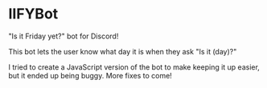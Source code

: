# IIFYBot
"Is it Friday yet?" bot for Discord!

This bot lets the user know what day it is when they ask "Is it (day)?"

I tried to create a JavaScript version of the bot to make keeping it up easier, but it ended up being buggy. More fixes to come!

